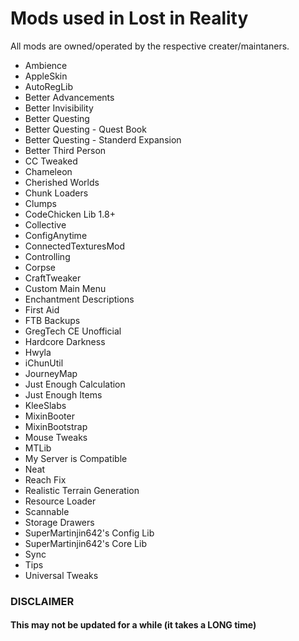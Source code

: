 # Mods used in Lost in Reality

All mods are owned/operated by the respective creater/maintaners.

* Ambience
* AppleSkin
* AutoRegLib
* Better Advancements
* Better Invisibility
* Better Questing
* Better Questing - Quest Book
* Better Questing - Standerd Expansion
* Better Third Person
* CC Tweaked
* Chameleon
* Cherished Worlds
* Chunk Loaders
* Clumps
* CodeChicken Lib 1.8+
* Collective
* ConfigAnytime
* ConnectedTexturesMod
* Controlling
* Corpse
* CraftTweaker
* Custom Main Menu
* Enchantment Descriptions
* First Aid
* FTB Backups
* GregTech CE Unofficial
* Hardcore Darkness
* Hwyla
* iChunUtil
* JourneyMap
* Just Enough Calculation
* Just Enough Items
* KleeSlabs
* MixinBooter
* MixinBootstrap
* Mouse Tweaks
* MTLib
* My Server is Compatible
* Neat
* Reach Fix
* Realistic Terrain Generation
* Resource Loader
* Scannable
* Storage Drawers
* SuperMartinjin642's Config Lib
* SuperMartinjin642's Core Lib
* Sync
* Tips
* Universal Tweaks

### DISCLAIMER
#### This may not be updated for a while (it takes a LONG time)
